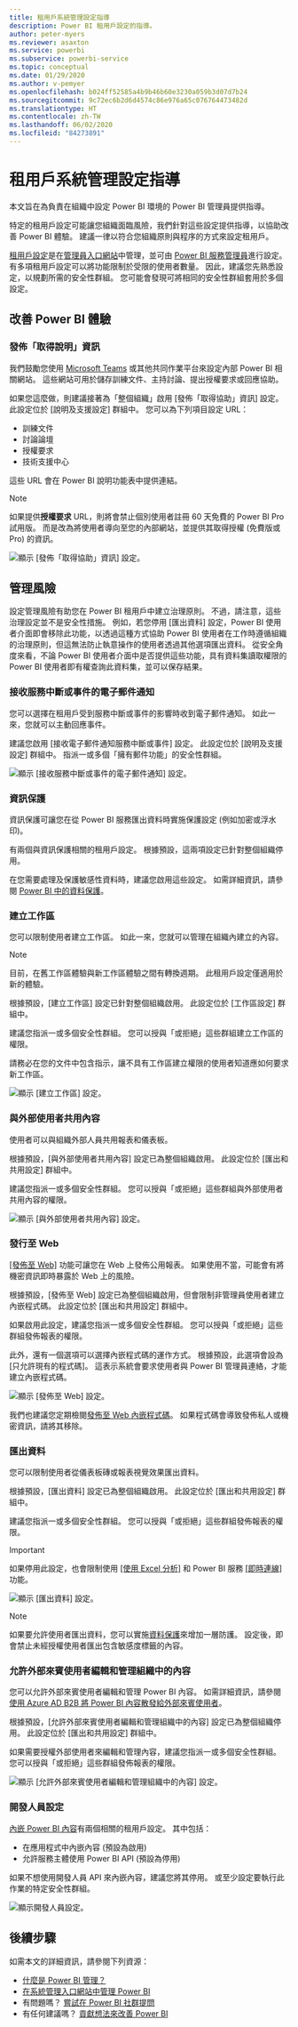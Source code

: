 ```yaml
---
title: 租用戶系統管理設定指導
description: Power BI 租用戶設定的指導。
author: peter-myers
ms.reviewer: asaxton
ms.service: powerbi
ms.subservice: powerbi-service
ms.topic: conceptual
ms.date: 01/29/2020
ms.author: v-pemyer
ms.openlocfilehash: b024ff52585a4b9b46b60e3230a059b3d07d7b24
ms.sourcegitcommit: 9c72ec6b2d6d4574c86e976a65c076764473482d
ms.translationtype: HT
ms.contentlocale: zh-TW
ms.lasthandoff: 06/02/2020
ms.locfileid: "84273891"
---
```

# <a name="tenant-admin-settings-guidance"></a>租用戶系統管理設定指導

本文旨在為負責在組織中設定 Power BI 環境的 Power BI 管理員提供指導。

特定的租用戶設定可能讓您組織面臨風險，我們針對這些設定提供指導，以協助改善 Power BI 體驗。 建議一律以符合您組織原則與程序的方式來設定租用戶。

[租用戶設定](../admin/service-admin-portal.md#tenant-settings)是在[管理員入口網站](https://app.powerbi.com/admin-portal/tenantSettings)中管理，並可由 [Power BI 服務管理員](../admin/service-admin-administering-power-bi-in-your-organization.md#administrator-roles-related-to-power-bi)進行設定。 有多項租用戶設定可以將功能限制於受限的使用者數量。 因此，建議您先熟悉設定，以規劃所需的安全性群組。 您可能會發現可將相同的安全性群組套用於多個設定。

## <a name="improve-power-bi-experience"></a>改善 Power BI 體驗

### <a name="publish-get-help-information"></a>發佈「取得說明」資訊

我們鼓勵您使用 [Microsoft Teams](/microsoftteams) 或其他共同作業平台來設定內部 Power BI 相關網站。 這些網站可用於儲存訓練文件、主持討論、提出授權要求或回應協助。

如果您這麼做，則建議接著為「整個組織」啟用 [發佈「取得協助」資訊] 設定。 此設定位於 [說明及支援設定] 群組中。 您可以為下列項目設定 URL：

- 訓練文件
- 討論論壇
- 授權要求
- 技術支援中心

這些 URL 會在 Power BI 說明功能表中提供連結。

> [!NOTE]
> 如果提供**授權要求** URL，則將會禁止個別使用者註冊 60 天免費的 Power BI Pro 試用版。 而是改為將使用者導向至您的內部網站，並提供其取得授權 (免費版或 Pro) 的資訊。

![顯示 [發佈「取得協助」資訊] 設定。](media/admin-tenant-settings/publish-get-help-information.png)

## <a name="manage-risk"></a>管理風險
設定管理風險有助您在 Power BI 租用戶中建立治理原則。 不過，請注意，這些治理設定並不是安全性措施。 例如，若您停用 [匯出資料] 設定，Power BI 使用者介面即會移除此功能，以透過這種方式協助 Power BI 使用者在工作時遵循組織的治理原則，但這無法防止執意操作的使用者透過其他選項匯出資料。 從安全角度來看，不論 Power BI 使用者介面中是否提供這些功能，具有資料集讀取權限的 Power BI 使用者即有權查詢此資料集，並可以保存結果。
### <a name="receive-email-notification-service-outages-or-incidents"></a>接收服務中斷或事件的電子郵件通知

您可以選擇在租用戶受到服務中斷或事件的影響時收到電子郵件通知。 如此一來，您就可以主動回應事件。

建議您啟用 [接收電子郵件通知服務中斷或事件] 設定。 此設定位於 [說明及支援設定] 群組中。 指派一或多個「擁有郵件功能」的安全性群組。

![顯示 [接收服務中斷或事件的電子郵件通知] 設定。](media/admin-tenant-settings/receive-email-notifications-for-service-outages-or-incidents.png)

### <a name="information-protection"></a>資訊保護

資訊保護可讓您在從 Power BI 服務匯出資料時實施保護設定 (例如加密或浮水印)。

有兩個與資訊保護相關的租用戶設定。 根據預設，這兩項設定已針對整個組織停用。

在您需要處理及保護敏感性資料時，建議您啟用這些設定。 如需詳細資訊，請參閱 [Power BI 中的資料保護](../admin/service-security-data-protection-overview.md)。

### <a name="create-workspaces"></a>建立工作區

您可以限制使用者建立工作區。 如此一來，您就可以管理在組織內建立的內容。

> [!NOTE]
> 目前，在舊工作區體驗與新工作區體驗之間有轉換週期。 此租用戶設定僅適用於新的體驗。

根據預設，[建立工作區] 設定已針對整個組織啟用。 此設定位於 [工作區設定] 群組中。

建議您指派一或多個安全性群組。 您可以授與「或拒絕」這些群組建立工作區的權限。

請務必在您的文件中包含指示，讓不具有工作區建立權限的使用者知道應如何要求新工作區。

![顯示 [建立工作區] 設定。](media/admin-tenant-settings/create-workspaces.png)

### <a name="share-content-with-external-users"></a>與外部使用者共用內容

使用者可以與組織外部人員共用報表和儀表板。

根據預設，[與外部使用者共用內容] 設定已為整個組織啟用。 此設定位於 [匯出和共用設定] 群組中。

建議您指派一或多個安全性群組。 您可以授與「或拒絕」這些群組與外部使用者共用內容的權限。

![顯示 [與外部使用者共用內容] 設定。](media/admin-tenant-settings/share-content-with-external-users.png)

### <a name="publish-to-web"></a>發行至 Web

[[發佈至 Web]](../collaborate-share/service-publish-to-web.md) 功能可讓您在 Web 上發佈公用報表。 如果使用不當，可能會有將機密資訊即時暴露於 Web 上的風險。

根據預設，[發佈至 Web] 設定已為整個組織啟用，但會限制非管理員使用者建立內嵌程式碼。 此設定位於 [匯出和共用設定] 群組中。

如果啟用此設定，建議您指派一或多個安全性群組。 您可以授與「或拒絕」這些群組發佈報表的權限。

此外，還有一個選項可以選擇內嵌程式碼的運作方式。 根據預設，此選項會設為 [只允許現有的程式碼]。 這表示系統會要求使用者與 Power BI 管理員連絡，才能建立內嵌程式碼。

![顯示 [發佈至 Web] 設定。](media/admin-tenant-settings/publish-to-web.png)

我們也建議您定期檢閱[發佈至 Web 內嵌程式碼](https://app.powerbi.com/admin-portal/embedCodes)。 如果程式碼會導致發佈私人或機密資訊，請將其移除。

### <a name="export-data"></a>匯出資料

您可以限制使用者從儀表板磚或報表視覺效果匯出資料。

根據預設，[匯出資料] 設定已為整個組織啟用。 此設定位於 [匯出和共用設定] 群組中。

建議您指派一或多個安全性群組。 您可以授與「或拒絕」這些群組發佈報表的權限。

> [!IMPORTANT]
> 如果停用此設定，也會限制使用 [[使用 Excel 分析]](../collaborate-share/service-analyze-in-excel.md) 和 Power BI 服務 [[即時連線]](../connect-data/desktop-report-lifecycle-datasets.md#using-a-power-bi-service-live-connection-for-report-lifecycle-management) 功能。

![顯示 [匯出資料] 設定。](media/admin-tenant-settings/export-data.png)

> [!NOTE]
> 如果要允許使用者匯出資料，您可以實施[資料保護](../admin/service-security-data-protection-overview.md)來增加一層防護。 設定後，即會禁止未經授權使用者匯出包含敏感度標籤的內容。

### <a name="allow-external-guest-users-to-edit-and-manage-content-in-the-organization"></a>允許外部來賓使用者編輯和管理組織中的內容

您可以允許外部來賓使用者編輯和管理 Power BI 內容。 如需詳細資訊，請參閱[使用 Azure AD B2B 將 Power BI 內容散發給外部來賓使用者](../admin/service-admin-azure-ad-b2b.md)。

根據預設，[允許外部來賓使用者編輯和管理組織中的內容] 設定已為整個組織停用。 此設定位於 [匯出和共用設定] 群組中。

如果需要授權外部使用者來編輯和管理內容，建議您指派一或多個安全性群組。 您可以授與「或拒絕」這些群組發佈報表的權限。

![顯示 [允許外部來賓使用者編輯和管理組織中的內容] 設定。](media/admin-tenant-settings/allow-external-guest-users.png)

### <a name="developer-settings"></a>開發人員設定

[內嵌 Power BI 內容](../developer/embedded/embedding.md)有兩個相關的租用戶設定。 其中包括：

- 在應用程式中內嵌內容 (預設為啟用)
- 允許服務主體使用 Power BI API (預設為停用)

如果不想使用開發人員 API 來內嵌內容，建議您將其停用。 或至少設定要執行此作業的特定安全性群組。

![顯示開發人員設定。](media/admin-tenant-settings/developer-settings.png)

## <a name="next-steps"></a>後續步驟

如需本文的詳細資訊，請參閱下列資源：

- [什麼是 Power BI 管理？](../admin/service-admin-administering-power-bi-in-your-organization.md)
- [在系統管理入口網站中管理 Power BI](../admin/service-admin-portal.md)
- 有問題嗎？ [嘗試在 Power BI 社群提問](https://community.powerbi.com/)
- 有任何建議嗎？ [貢獻想法來改善 Power BI](https://ideas.powerbi.com)

